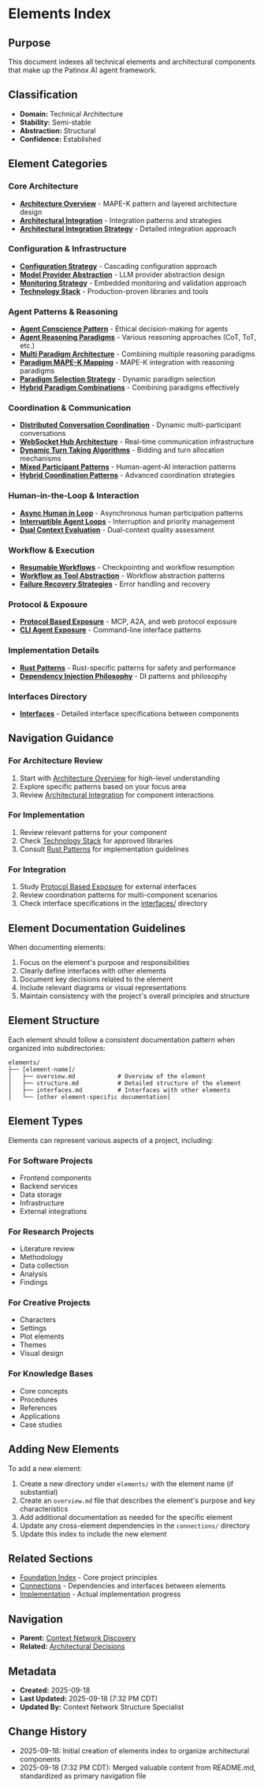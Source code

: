 # Elements Index

## Purpose
This document indexes all technical elements and architectural components that make up the Patinox AI agent framework.

## Classification
- **Domain:** Technical Architecture
- **Stability:** Semi-stable
- **Abstraction:** Structural
- **Confidence:** Established

## Element Categories

### Core Architecture
- **[Architecture Overview](architecture_overview.md)** - MAPE-K pattern and layered architecture design
- **[Architectural Integration](architectural_integration.md)** - Integration patterns and strategies
- **[Architectural Integration Strategy](architectural_integration_strategy.md)** - Detailed integration approach

### Configuration & Infrastructure
- **[Configuration Strategy](configuration_strategy.md)** - Cascading configuration approach
- **[Model Provider Abstraction](model_provider_abstraction.md)** - LLM provider abstraction design
- **[Monitoring Strategy](monitoring_strategy.md)** - Embedded monitoring and validation approach
- **[Technology Stack](technology_stack.md)** - Production-proven libraries and tools

### Agent Patterns & Reasoning
- **[Agent Conscience Pattern](agent_conscience_pattern.md)** - Ethical decision-making for agents
- **[Agent Reasoning Paradigms](agent_reasoning_paradigms.md)** - Various reasoning approaches (CoT, ToT, etc.)
- **[Multi Paradigm Architecture](multi_paradigm_architecture.md)** - Combining multiple reasoning paradigms
- **[Paradigm MAPE-K Mapping](paradigm_mapek_mapping.md)** - MAPE-K integration with reasoning paradigms
- **[Paradigm Selection Strategy](paradigm_selection_strategy.md)** - Dynamic paradigm selection
- **[Hybrid Paradigm Combinations](hybrid_paradigm_combinations.md)** - Combining paradigms effectively

### Coordination & Communication
- **[Distributed Conversation Coordination](distributed_conversation_coordination.md)** - Dynamic multi-participant conversations
- **[WebSocket Hub Architecture](websocket_hub_architecture.md)** - Real-time communication infrastructure
- **[Dynamic Turn Taking Algorithms](dynamic_turn_taking_algorithms.md)** - Bidding and turn allocation mechanisms
- **[Mixed Participant Patterns](mixed_participant_patterns.md)** - Human-agent-AI interaction patterns
- **[Hybrid Coordination Patterns](hybrid_coordination_patterns.md)** - Advanced coordination strategies

### Human-in-the-Loop & Interaction
- **[Async Human in Loop](async_human_in_loop.md)** - Asynchronous human participation patterns
- **[Interruptible Agent Loops](interruptible_agent_loops.md)** - Interruption and priority management
- **[Dual Context Evaluation](dual_context_evaluation.md)** - Dual-context quality assessment

### Workflow & Execution
- **[Resumable Workflows](resumable_workflows.md)** - Checkpointing and workflow resumption
- **[Workflow as Tool Abstraction](workflow_as_tool_abstraction.md)** - Workflow abstraction patterns
- **[Failure Recovery Strategies](failure_recovery_strategies.md)** - Error handling and recovery

### Protocol & Exposure
- **[Protocol Based Exposure](protocol_based_exposure.md)** - MCP, A2A, and web protocol exposure
- **[CLI Agent Exposure](cli_agent_exposure.md)** - Command-line interface patterns

### Implementation Details
- **[Rust Patterns](rust_patterns.md)** - Rust-specific patterns for safety and performance
- **[Dependency Injection Philosophy](dependency_injection_philosophy.md)** - DI patterns and philosophy

### Interfaces Directory
- **[Interfaces](interfaces/)** - Detailed interface specifications between components

## Navigation Guidance

### For Architecture Review
1. Start with [Architecture Overview](architecture_overview.md) for high-level understanding
2. Explore specific patterns based on your focus area
3. Review [Architectural Integration](architectural_integration.md) for component interactions

### For Implementation
1. Review relevant patterns for your component
2. Check [Technology Stack](technology_stack.md) for approved libraries
3. Consult [Rust Patterns](rust_patterns.md) for implementation guidelines

### For Integration
1. Study [Protocol Based Exposure](protocol_based_exposure.md) for external interfaces
2. Review coordination patterns for multi-component scenarios
3. Check interface specifications in the [interfaces/](interfaces/) directory

## Element Documentation Guidelines

When documenting elements:

1. Focus on the element's purpose and responsibilities
2. Clearly define interfaces with other elements
3. Document key decisions related to the element
4. Include relevant diagrams or visual representations
5. Maintain consistency with the project's overall principles and structure

## Element Structure

Each element should follow a consistent documentation pattern when organized into subdirectories:

```
elements/
├── [element-name]/
│   ├── overview.md            # Overview of the element
│   ├── structure.md           # Detailed structure of the element
│   ├── interfaces.md          # Interfaces with other elements
│   └── [other element-specific documentation]
```

## Element Types

Elements can represent various aspects of a project, including:

### For Software Projects
- Frontend components
- Backend services
- Data storage
- Infrastructure
- External integrations

### For Research Projects
- Literature review
- Methodology
- Data collection
- Analysis
- Findings

### For Creative Projects
- Characters
- Settings
- Plot elements
- Themes
- Visual design

### For Knowledge Bases
- Core concepts
- Procedures
- References
- Applications
- Case studies

## Adding New Elements

To add a new element:

1. Create a new directory under `elements/` with the element name (if substantial)
2. Create an `overview.md` file that describes the element's purpose and key characteristics
3. Add additional documentation as needed for the specific element
4. Update any cross-element dependencies in the `connections/` directory
5. Update this index to include the new element

## Related Sections
- [Foundation Index](../foundation/index.md) - Core project principles
- [Connections](../connections/) - Dependencies and interfaces between elements
- [Implementation](../implementation/) - Actual implementation progress

## Navigation
- **Parent:** [Context Network Discovery](../discovery.md)
- **Related:** [Architectural Decisions](../decisions/)

## Metadata
- **Created:** 2025-09-18
- **Last Updated:** 2025-09-18 (7:32 PM CDT)
- **Updated By:** Context Network Structure Specialist

## Change History
- 2025-09-18: Initial creation of elements index to organize architectural components
- 2025-09-18 (7:32 PM CDT): Merged valuable content from README.md, standardized as primary navigation file